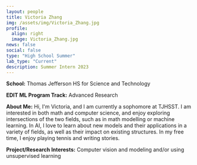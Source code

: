 ```yaml
---
layout: people
title: Victoria Zhang
img: /assets/img/Victoria_Zhang.jpg
profile:
  align: right
  image: Victoria_Zhang.jpg
news: false
social: false
type: "High School Summer"
lab_type: "Current"
description: Summer Intern 2023
---
```


**School:** Thomas Jefferson HS for Science and Technology

**EDIT ML Program Track:**
Advanced Research

**About Me:**
Hi, I'm Victoria, and I am currently a sophomore at TJHSST. I am interested in both math and computer science, and enjoy exploring intersections of the two fields, such as in math modelling or machine learning. In AI, I love to learn about new models and their applications in a variety of fields, as well as their impact on existing structures. In my free time, I enjoy playing tennis and writing stories.

**Project/Research Interests:**
Computer vision and modeling and/or using unsupervised learning
    